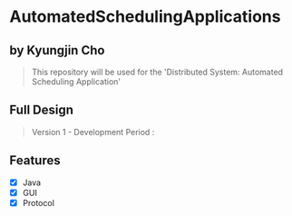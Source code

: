 # AutomatedSchedulingApplications
## by Kyungjin Cho
> This repository will be used for the 'Distributed System: Automated Scheduling Application'
## Full Design
> Version 1 - Development Period :
<p>
</p>

## Features
* [x] Java
* [x] GUI
* [x] Protocol
